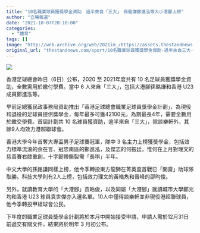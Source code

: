 ```yaml
---
title: "10名職業球員獲獎學金資助　過半來自「三大」　孫銘謙鄭進泓等大小港腳上榜"
author: "立場報道"
date: "2021-10-07T20:10:00"
categories:
  - "體育"
tags: []
image: "http://web.archive.org/web/2021im_/https://assets.thestandnews.com/media/photos/football-25.png"
original_url: "thestandnews.com/sport/10名職業球員獲獎學金資助-過半來自三大-孫銘謙鄭進泓等大小港腳上榜"
---
```

![](http://web.archive.org/web/2021im_/https://assets.thestandnews.com/media/photos/football-25.png)

香港足球總會昨日（6日）公布，2020 至 2021年度共有 10 名足球員獲獎學金資助，全數需用於繳付學費。當中 6 人來自「三大」，包括大港腳孫銘謙和香港 U23 成員鄭進泓等。

早前足總獲民政事務局資助推出「香港足球總會職業足球員獎學金計劃」，為現役和退役的足球員提供獎學金，每年最多可獲42100元，為期最長4年，需要全數用於繳交學費。首屆計劃共 10 名球員獲資助，逾半來自「三大」，除談樂軒外，其餘9人均效力港超聯球會。

香港大學今年首奪大專盃男子足球賽冠軍，隊中 3 名主力上榜獲獎學金，包括效力標準流浪的余在言、冠忠南區的鄭進泓，及傑志的何振廷，惟何在上月對理文的慈善賽右膝重創，十字韌帶撕裂需「長唞」半年。

中文大學的孫銘謙同樣上榜，他今季轉投東方龍獅在菁英盃首戰已「開齋」助球隊取勝。科技大學則有2人上榜，包括效力理文的黃皓雋和晉峰的邵昀俊。

另外，就讀教育大學的「大港腳」袁皓俊，以及同屬「大港腳」就讀城市大學鄭兆均和香港 U23 球員袁世傑亦入選名單。10人中僅得談樂軒並非現役港超聯球員，他今季轉投甲組球會公民。

下年度的職業足球員獎學金計劃將於本月中開始接受申請，申請人需於12月31日前遞交有關文件，結果將於明年 3 月初公布。